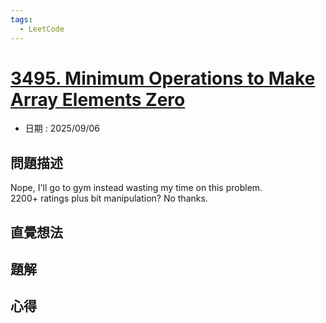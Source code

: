 ```yaml
---
tags:
  - LeetCode
---
```


# [3495. Minimum Operations to Make Array Elements Zero](https://leetcode.com/problems/minimum-operations-to-make-array-elements-zero/description/)  

+ 日期 : 2025/09/06  

## 問題描述  

Nope, I'll go to gym instead wasting my time on this problem.  
2200+ ratings plus bit manipulation? No thanks.  

## 直覺想法  

## 題解  

## 心得  
